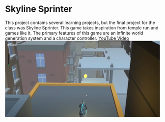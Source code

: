 # Skyline Sprinter
This project contains several learning projects, but the final project for the class was Skyline Sprinter. This game takes inspiration from temple run and games like it. The primary features of this game are an infinite world generation system and a character controller.
[YouTube Video](https://youtu.be/WMQbOF3VzS0)
![Screenshot](./Screenshots/screenshot_1.png)
